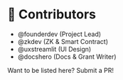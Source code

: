 # 🎉 Contributors

- @founderdev (Project Lead)
- @zkdev (ZK & Smart Contract)
- @uxstreamlit (UI Design)
- @docshero (Docs & Grant Writer)

Want to be listed here? Submit a PR!
